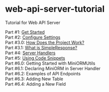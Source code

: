 # web-api-server-tutorial
Tutorial for Web API Server

Part #1: [Get Started](https://github.com/pyhoon/web-api-server-tutorial/blob/main/Part%20%231%20Get%20Started.md) \
Part #2: [Configure Settings](https://github.com/pyhoon/web-api-server-tutorial/blob/main/Part%20%232%20Configure%20Settings.md) \
Part #3.0: [How Does the Project Work?](https://github.com/pyhoon/web-api-server-tutorial/blob/main/Part%20%233.0%20How%20Does%20the%20Project%20Work.md) \
Part #3.1: [What is SimpleResponse?](https://github.com/pyhoon/web-api-server-tutorial/blob/main/Part%20%233.1%20What%20is%20SimpleResponse.md) \
Part #4: [Server Handlers](https://github.com/pyhoon/web-api-server-tutorial/blob/main/Part%20%234%20Server%20Handlers.md) \
Part #5: [Using Code Snippets](https://github.com/pyhoon/web-api-server-tutorial/blob/main/Part%20%235%20Using%20Code%20Snippets.md) \
Part #6.0: Getting Started with MiniORMUtils \
Part #6.1: Declaring MiniORM in Server Handler \
Part #6.2: Examples of API Endpoints \
Part #6.3: Adding New Table \
Part #6.4: Adding a New Field

